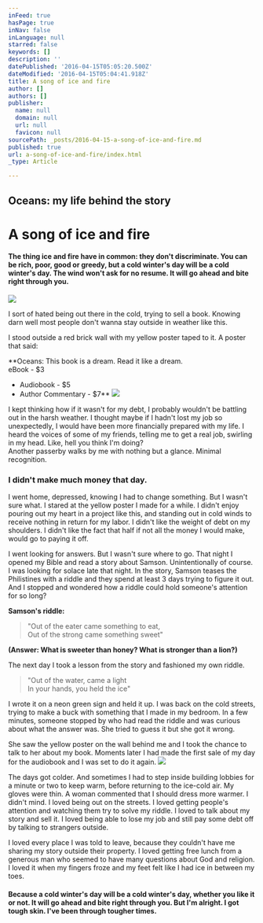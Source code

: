 ```yaml
---
inFeed: true
hasPage: true
inNav: false
inLanguage: null
starred: false
keywords: []
description: ''
datePublished: '2016-04-15T05:05:20.500Z'
dateModified: '2016-04-15T05:04:41.918Z'
title: A song of ice and fire
author: []
authors: []
publisher:
  name: null
  domain: null
  url: null
  favicon: null
sourcePath: _posts/2016-04-15-a-song-of-ice-and-fire.md
published: true
url: a-song-of-ice-and-fire/index.html
_type: Article

---
```

## Oceans: my life behind the story

# A song of ice and fire

#### The thing ice and fire have in common: they don't discriminate. You can be rich, poor, good or greedy, but a cold winter's day will be a cold winter's day. The wind won't ask for no resume. It will go ahead and bite right through you.
![](https://the-grid-user-content.s3-us-west-2.amazonaws.com/b3f77d56-a415-471e-8c47-64585b65ea8b.jpg)

I sort of hated being out there in the cold, trying to sell a book. Knowing darn well most people don't wanna stay outside in weather like this.

I stood outside a red brick wall with my yellow poster taped to it. A poster that said:

**Oceans: This book is a dream. Read it like a dream.  
eBook - $3  
+ Audiobook - $5  
+ Author Commentary - $7**
![](https://the-grid-user-content.s3-us-west-2.amazonaws.com/ec5ca2af-622b-4ceb-b096-b682eb388e84.jpg)

I kept thinking how if it wasn't for my debt, I probably wouldn't be battling out in the harsh weather. I thought maybe if I hadn't lost my job so unexpectedly, I would have been more financially prepared with my life. I heard the voices of some of my friends, telling me to get a real job, swirling in my head. Like, hell you think I'm doing?  
Another passerby walks by me with nothing but a glance. Minimal recognition.

### I didn't make much money that day.

I went home, depressed, knowing I had to change something. But I wasn't sure what. I stared at the yellow poster I made for a while. I didn't enjoy pouring out my heart in a project like this, and standing out in cold winds to receive nothing in return for my labor. I didn't like the weight of debt on my shoulders. I didn't like the fact that half if not all the money I would make, would go to paying it off.

I went looking for answers. But I wasn't sure where to go. That night I opened my Bible and read a story about Samson. Unintentionally of course. I was looking for solace late that night. In the story, Samson teases the Philistines with a riddle and they spend at least 3 days trying to figure it out. And I stopped and wondered how a riddle could hold someone's attention for so long?

**Samson's riddle:**

> "Out of the eater came something to eat,  
> Out of the strong came something sweet"

**(Answer: What is sweeter than honey? What is stronger than a lion?)**

The next day I took a lesson from the story and fashioned my own riddle.

> "Out of the water, came a light  
> In your hands, you held the ice"

I wrote it on a neon green sign and held it up. I was back on the cold streets, trying to make a buck with something that I made in my bedroom. In a few minutes, someone stopped by who had read the riddle and was curious about what the answer was. She tried to guess it but she got it wrong.

She saw the yellow poster on the wall behind me and I took the chance to talk to her about my book. Moments later I had made the first sale of my day for the audiobook and I was set to do it again.
![](https://the-grid-user-content.s3-us-west-2.amazonaws.com/be9b14df-b5eb-4c17-80cc-e44b6867ba26.png)

The days got colder. And sometimes I had to step inside building lobbies for a minute or two to keep warm, before returning to the ice-cold air. My gloves were thin. A woman commented that I should dress more warmer. I didn't mind. I loved being out on the streets. I loved getting people's attention and watching them try to solve my riddle. I loved to talk about my story and sell it. I loved being able to lose my job and still pay some debt off by talking to strangers outside.

I loved every place I was told to leave, because they couldn't have me sharing my story outside their property. I loved getting free lunch from a generous man who seemed to have many questions about God and religion. I loved it when my fingers froze and my feet felt like I had ice in between my toes.

#### Because a cold winter's day will be a cold winter's day, whether you like it or not. It will go ahead and bite right through you. But I'm alright. I got tough skin. I've been through tougher times.